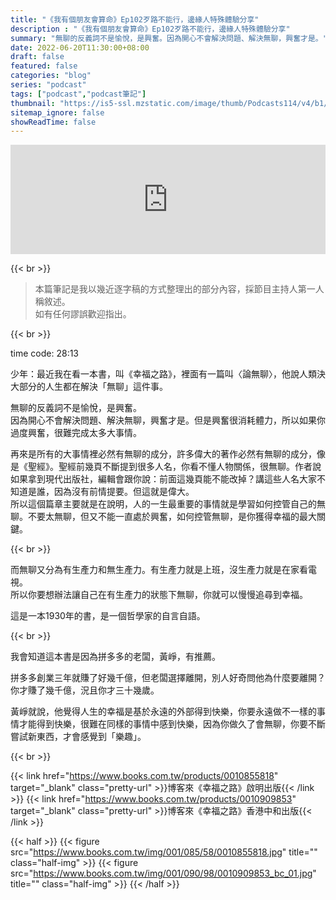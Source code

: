 ```yaml
---
title: "《我有個朋友會算命》Ep102歹路不能行，邊緣人特殊體驗分享"
description : "《我有個朋友會算命》Ep102歹路不能行，邊緣人特殊體驗分享"
summary: "無聊的反義詞不是愉悅，是興奮。因為開心不會解決問題、解決無聊，興奮才是。"
date: 2022-06-20T11:30:00+08:00
draft: false
featured: false
categories: "blog"
series: "podcast"
tags: ["podcast","podcast筆記"]
thumbnail: "https://is5-ssl.mzstatic.com/image/thumb/Podcasts114/v4/b1/79/6a/b1796a39-416c-1911-aa74-a8a3e65b31e6/mza_12571780935636407474.jpeg/626x0w.webp"
sitemap_ignore: false
showReadTime: false
---
```


<iframe title="《我有個朋友會算命》Ep102歹路不能行，邊緣人特殊體驗分享" allow="autoplay *; encrypted-media *; fullscreen *; clipboard-write" frameborder="0" height="175" style="width:100%;max-width:660px;overflow:hidden;background:transparent;" sandbox="allow-forms allow-popups allow-same-origin allow-scripts allow-storage-access-by-user-activation allow-top-navigation-by-user-activation" src="https://embed.podcasts.apple.com/tw/podcast/ep-102-%E6%AD%B9%E8%B7%AF%E4%B8%8D%E8%83%BD%E8%A1%8C-%E9%82%8A%E7%B7%A3%E4%BA%BA%E7%89%B9%E6%AE%8A%E9%AB%94%E9%A9%97%E5%88%86%E4%BA%AB/id1520009808?i=1000565751176"></iframe>

{{< br >}}

> 本篇筆記是我以幾近逐字稿的方式整理出的部分內容，採節目主持人第一人稱敘述。 <br/>
> 如有任何謬誤歡迎指出。

{{< br >}}

time code: 28:13

少年：最近我在看一本書，叫《幸福之路》，裡面有一篇叫〈論無聊〉，他說人類決大部分的人生都在解決「無聊」這件事。

無聊的反義詞不是愉悅，是興奮。
\
因為開心不會解決問題、解決無聊，興奮才是。但是興奮很消耗體力，所以如果你過度興奮，很難完成太多大事情。

再來是所有的大事情裡必然有無聊的成分，許多偉大的著作必然有無聊的成分，像是《聖經》。聖經前幾頁不斷提到很多人名，你看不懂人物關係，很無聊。作者說如果拿到現代出版社，編輯會跟你說：前面這幾頁能不能改掉？講這些人名大家不知道是誰，因為沒有前情提要。但這就是偉大。
\
所以這個篇章主要就是在說明，人的一生最重要的事情就是學習如何控管自己的無聊。不要太無聊，但又不能一直處於興奮，如何控管無聊，是你獲得幸福的最大關鍵。

{{< br >}}

而無聊又分為有生產力和無生產力。有生產力就是上班，沒生產力就是在家看電視。
\
所以你要想辦法讓自己在有生產力的狀態下無聊，你就可以慢慢追尋到幸福。

這是一本1930年的書，是一個哲學家的自言自語。

{{< br >}}

我會知道這本書是因為拼多多的老闆，黃崢，有推薦。

拼多多創業三年就賺了好幾千億，但老闆選擇離開，別人好奇問他為什麼要離開？你才賺了幾千億，況且你才三十幾歲。

黃崢就說，他覺得人生的幸福是基於永遠的外部得到快樂，你要永遠做不一樣的事情才能得到快樂，很難在同樣的事情中感到快樂，因為你做久了會無聊，你要不斷嘗試新東西，才會感覺到「樂趣」。

{{< br >}}

{{< link href="https://www.books.com.tw/products/0010855818" target="_blank" class="pretty-url" >}}博客來《幸福之路》啟明出版{{< /link >}}
{{< link href="https://www.books.com.tw/products/0010909853" target="_blank" class="pretty-url" >}}博客來《幸福之路》香港中和出版{{< /link >}}

{{< half >}}
{{< figure src="https://www.books.com.tw/img/001/085/58/0010855818.jpg" title="" class="half-img" >}}
{{< figure src="https://www.books.com.tw/img/001/090/98/0010909853_bc_01.jpg" title="" class="half-img" >}}
{{< /half >}}
